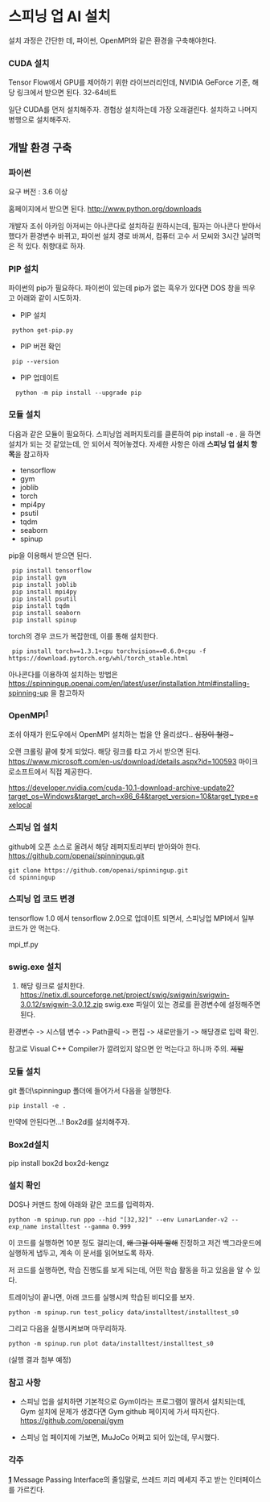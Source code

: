 # 스피닝 업 AI 설치
설치 과정은 간단한 데, 파이썬, OpenMPI와 같은 환경을 구축해야한다.

### CUDA 설치
Tensor Flow에서 GPU를 제어하기 위한 라이브러리인데, NVIDIA GeForce 기준, 해당 링크에서 받으면 된다.
32-64비트

일단 CUDA를 먼저 설치해주자. 경험상 설치하는데 가장 오래걸린다. 설치하고 나머지 병행으로 설치해주자.


## 개발 환경 구축
### 파이썬
요구 버전 : 3.6 이상

홈페이지에서 받으면 된다. http://www.python.org/downloads

개발자 조쉬 아카임 아저씨는 아나콘다로 설치하길 원하시는데, 필자는 아나콘다 받아서 했다가 환경변수 바뀌고, 파이썬 설치 경로 바껴서, 컴퓨터 고수 서 모씨와 3시간 날려먹은 적 있다. 취향대로 하자.


### PIP 설치
파이썬의 pip가 필요하다. 파이썬이 있는데 pip가 없는 흑우가 있다면 DOS 창을 띄우고 아래와 같이 시도하자.

- PIP 설치
```
 python get-pip.py
```
- PIP 버전 확인
```
 pip --version
```

- PIP 업데이트
```
  python -m pip install --upgrade pip
```

### 모듈 설치
다음과 같은 모듈이 필요하다. 스피닝업 레퍼지토리를 클론하여 pip install -e . 을 하면 설치가 되는 것 같았는데, 안 되어서 적어놓겠다.
자세한 사항은 아래 **스피닝 업 설치 항목**을 참고하자

- tensorflow
- gym
- joblib
- torch
- mpi4py
- psutil
- tqdm
- seaborn
- spinup

pip을 이용해서 받으면 된다.

```
 pip install tensorflow
 pip install gym
 pip install joblib
 pip install mpi4py
 pip install psutil
 pip install tqdm
 pip install seaborn
 pip install spinup
```


torch의 경우 코드가 복잡한데, 이를 통해 설치한다.

```
 pip install torch==1.3.1+cpu torchvision==0.6.0+cpu -f https://download.pytorch.org/whl/torch_stable.html

```
아나콘다를 이용하여 설치하는 방법은 https://spinningup.openai.com/en/latest/user/installation.html#installing-spinning-up 을 참고하자

### OpenMPI<sup id="a1">[1](#b1)</sup>
조쉬 아재가 윈도우에서 OpenMPI 설치하는 법을 안 올리셨다.. ~~심장이 철렁~~~

오랜 크롤링 끝에 찾게 되었다. 해당 링크를 타고 가서 받으면 된다.
https://www.microsoft.com/en-us/download/details.aspx?id=100593
마이크로소프트에서 직접 제공한다.

https://developer.nvidia.com/cuda-10.1-download-archive-update2?target_os=Windows&target_arch=x86_64&target_version=10&target_type=exelocal


### 스피닝 업 설치
github에 오픈 소스로 올려서 해당 레퍼지토리부터 받아와야 한다. https://github.com/openai/spinningup.git

```
git clone https://github.com/openai/spinningup.git
cd spinningup
```

### 스피닝 업 코드 변경
tensorflow 1.0 에서 tensorflow 2.0으로 업데이트 되면서, 스피닝업 MPI에서 일부 코드가 안 먹는다.

mpi_tf.py




### swig.exe 설치
1. 해당 링크로 설치한다. https://netix.dl.sourceforge.net/project/swig/swigwin/swigwin-3.0.12/swigwin-3.0.12.zip
swig.exe 파일이 있는 경로를 환경변수에 설정해주면 된다. 

환경변수 -> 시스템 변수 -> Path클릭 -> 편집 -> 새로만들기 -> 해당경로 입력 확인.

참고로 Visual C++ Compiler가 깔려있지 않으면 안 먹는다고 하니까 주의. ~~제발~~

### 모듈 설치
git 폴더\spinningup 폴더에 들어가서 다음을 실행한다.
```
pip install -e .
```


만약에 안된다면...! Box2d를 설치해주자.
### Box2d설치 ###
pip install box2d box2d-kengz


### 설치 확인
DOS나 커맨드 창에 아래와 같은 코드를 입력하자.
```
python -m spinup.run ppo --hid "[32,32]" --env LunarLander-v2 --exp_name installtest --gamma 0.999
```
이 코드를 실행하면 10분 정도 걸리는데, ~~왜 그걸 이제 말해~~ 진정하고 저건 백그라운드에 실행하게 냅두고, 계속 이 문서를 읽어보도록 하자.

저 코드를 실행하면, 학습 진행도를 보게 되는데, 어떤 학습 활동을 하고 있음을 알 수 있다.

트레이닝이 끝나면, 아래 코드를 실행시켜 학습된 비디오를 보자.

```
python -m spinup.run test_policy data/installtest/installtest_s0
```

그리고 다음을 실행시켜보며 마무리하자.

```
python -m spinup.run plot data/installtest/installtest_s0
```
(실행 결과 첨부 예정)
### 참고 사항
- 스피닝 업을 설치하면 기본적으로 Gym이라는 프로그램이 딸려서 설치되는데, Gym 설치에 문제가 생겼다면 Gym github 페이지에 가서 따지란다.
https://github.com/openai/gym

- 스피닝 업 페이지에 가보면, MuJoCo 어쩌고 되어 있는데, 무시했다.

### 각주
<b id="b1">[1](#a1)</b> Message Passing Interface의 줄임말로, 쓰레드 끼리 메세지 주고 받는 인터페이스를 가르킨다.
